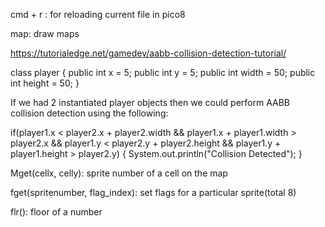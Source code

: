 cmd + r : for reloading current file in pico8

map: draw maps

https://tutorialedge.net/gamedev/aabb-collision-detection-tutorial/

class player {
  public int x = 5;
  public int y = 5;
  public int width = 50;
  public int height = 50;
}

If we had 2 instantiated player objects then we could perform AABB collision detection using the following:

if(player1.x < player2.x + player2.width && 
    player1.x + player1.width > player2.x &&
    player1.y < player2.y + player2.height && 
    player1.y + player1.height > player2.y)
{
    System.out.println("Collision Detected");
}

Mget(cellx, celly): sprite number of a cell on the map

fget(spritenumber, flag_index): set flags for a particular sprite(total 8)

flr(): floor of a number



